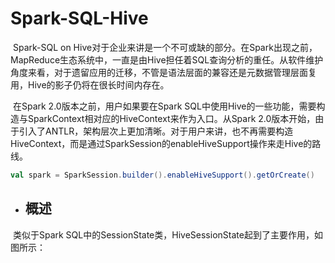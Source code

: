 # Spark-SQL-Hive
​    Spark-SQL on Hive对于企业来讲是一个不可或缺的部分。在Spark出现之前，MapReduce生态系统中，一直是由Hive担任着SQL查询分析的重任。从软件维护角度来看，对于遗留应用的迁移，不管是语法层面的兼容还是元数据管理层面复用，Hive的影子仍将在很长时间内存在。

​    在Spark 2.0版本之前，用户如果要在Spark SQL中使用Hive的一些功能，需要构造与SparkContext相对应的HiveContext来作为入口。从Spark 2.0版本开始，由于引入了ANTLR，架构层次上更加清晰。对于用户来讲，也不再需要构造HiveContext，而是通过SparkSession的enableHiveSupport操作来走Hive的路线。

```scala
val spark = SparkSession.builder().enableHiveSupport().getOrCreate()
```

- ## 概述

​    类似于Spark SQL中的SessionState类，HiveSessionState起到了主要作用，如图所示：





